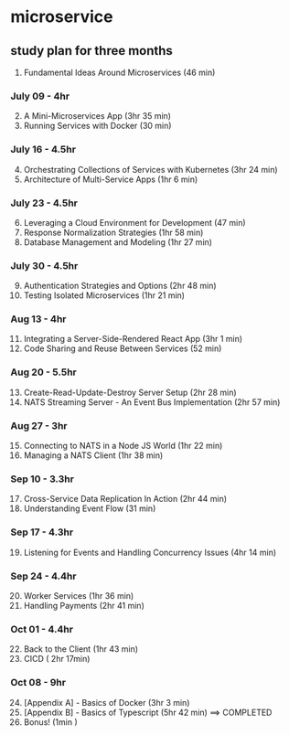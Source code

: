 # microservice

## study plan for three months

1. Fundamental Ideas Around Microservices (46 min)

### July 09 - 4hr

2. A Mini-Microservices App (3hr 35 min)
3. Running Services with Docker (30 min)

### July 16 - 4.5hr

4. Orchestrating Collections of Services with Kubernetes (3hr 24 min)
5. Architecture of Multi-Service Apps (1hr 6 min)

### July 23 - 4.5hr

6. Leveraging a Cloud Environment for Development (47 min)
7. Response Normalization Strategies (1hr 58 min)
8. Database Management and Modeling (1hr 27 min)

### July 30 - 4.5hr

9. Authentication Strategies and Options (2hr 48 min)
10. Testing Isolated Microservices (1hr 21 min)

### Aug 13 - 4hr

11. Integrating a Server-Side-Rendered React App (3hr 1 min)
12. Code Sharing and Reuse Between Services (52 min)

### Aug 20 - 5.5hr

13. Create-Read-Update-Destroy Server Setup (2hr 28 min)
14. NATS Streaming Server - An Event Bus Implementation (2hr 57 min)

### Aug 27 - 3hr

15. Connecting to NATS in a Node JS World (1hr 22 min)
16. Managing a NATS Client (1hr 38 min)

### Sep 10 - 3.3hr

17. Cross-Service Data Replication In Action (2hr 44 min)
18. Understanding Event Flow (31 min)

### Sep 17 - 4.3hr

19. Listening for Events and Handling Concurrency Issues (4hr 14 min)

### Sep 24 - 4.4hr

20. Worker Services (1hr 36 min)
21. Handling Payments (2hr 41 min)

### Oct 01 - 4.4hr

22. Back to the Client (1hr 43 min)
23. CICD ( 2hr 17min)

### Oct 08 - 9hr

24. [Appendix A] - Basics of Docker (3hr 3 min)
25. [Appendix B] - Basics of Typescript (5hr 42 min) ==> COMPLETED
26. Bonus! (1min )
